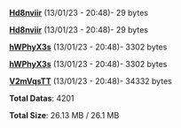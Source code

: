 [**Hd8nviir**](/data/Hd8nviir.txt) (13/01/23 - 20:48)- 29 bytes

[**Hd8nviir**](/data/Hd8nviir.txt) (13/01/23 - 20:48)- 29 bytes

[**hWPhyX3s**](/data/hWPhyX3s.txt) (13/01/23 - 20:48)- 3302 bytes

[**hWPhyX3s**](/data/hWPhyX3s.txt) (13/01/23 - 20:48)- 3302 bytes

[**V2mVqsTT**](/data/V2mVqsTT.txt) (13/01/23 - 20:48)- 34332 bytes

**Total Datas**: 4201

**Total Size**: 26.13 MB / 26.1 MB